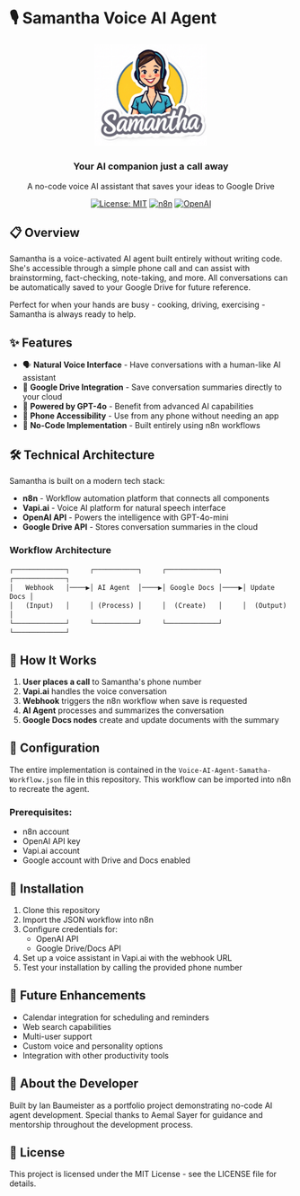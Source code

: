 # 🎙️ Samantha Voice AI Agent

<div align="center">
  <img src="https://raw.githubusercontent.com/ibxibx/samantha-voice-ai-agent/master/workflow-pictures/logo.jpg" alt="Samantha Logo" width="200"/>
  <h3>Your AI companion just a call away</h3>
  <p>A no-code voice AI assistant that saves your ideas to Google Drive</p>
  
  [![License: MIT](https://img.shields.io/badge/License-MIT-blue.svg)](https://opensource.org/licenses/MIT)
  [![n8n](https://img.shields.io/badge/Built%20with-n8n-orange)](https://n8n.io/)
  [![OpenAI](https://img.shields.io/badge/Powered%20by-OpenAI-lightgrey)](https://openai.com/)
</div>

## 📋 Overview

Samantha is a voice-activated AI agent built entirely without writing code. She's accessible through a simple phone call and can assist with brainstorming, fact-checking, note-taking, and more. All conversations can be automatically saved to your Google Drive for future reference.

Perfect for when your hands are busy - cooking, driving, exercising - Samantha is always ready to help.

## ✨ Features

- 🗣️ **Natural Voice Interface** - Have conversations with a human-like AI assistant
- 📝 **Google Drive Integration** - Save conversation summaries directly to your cloud
- 🧠 **Powered by GPT-4o** - Benefit from advanced AI capabilities
- 📱 **Phone Accessibility** - Use from any phone without needing an app
- 🔄 **No-Code Implementation** - Built entirely using n8n workflows

## 🛠️ Technical Architecture

Samantha is built on a modern tech stack:

- **n8n** - Workflow automation platform that connects all components
- **Vapi.ai** - Voice AI platform for natural speech interface
- **OpenAI API** - Powers the intelligence with GPT-4o-mini
- **Google Drive API** - Stores conversation summaries in the cloud

### Workflow Architecture

```
┌─────────────┐     ┌───────────┐     ┌─────────────┐     ┌─────────────┐
│   Webhook   │────▶│ AI Agent  │────▶│ Google Docs │────▶│ Update Docs │
│   (Input)   │     │ (Process) │     │  (Create)   │     │  (Output)   │
└─────────────┘     └───────────┘     └─────────────┘     └─────────────┘
```

## 🚀 How It Works

1. **User places a call** to Samantha's phone number
2. **Vapi.ai** handles the voice conversation
3. **Webhook** triggers the n8n workflow when save is requested  
4. **AI Agent** processes and summarizes the conversation
5. **Google Docs nodes** create and update documents with the summary

## 📄 Configuration

The entire implementation is contained in the `Voice-AI-Agent-Samatha-Workflow.json` file in this repository. This workflow can be imported into n8n to recreate the agent.

### Prerequisites:
- n8n account
- OpenAI API key
- Vapi.ai account
- Google account with Drive and Docs enabled

## 🧩 Installation

1. Clone this repository
2. Import the JSON workflow into n8n
3. Configure credentials for:
   - OpenAI API
   - Google Drive/Docs API
4. Set up a voice assistant in Vapi.ai with the webhook URL
5. Test your installation by calling the provided phone number

## 🔮 Future Enhancements

- Calendar integration for scheduling and reminders
- Web search capabilities
- Multi-user support
- Custom voice and personality options
- Integration with other productivity tools

## 👤 About the Developer

Built by Ian Baumeister as a portfolio project demonstrating no-code AI agent development. Special thanks to Aemal Sayer for guidance and mentorship throughout the development process.

## 📜 License

This project is licensed under the MIT License - see the LICENSE file for details.